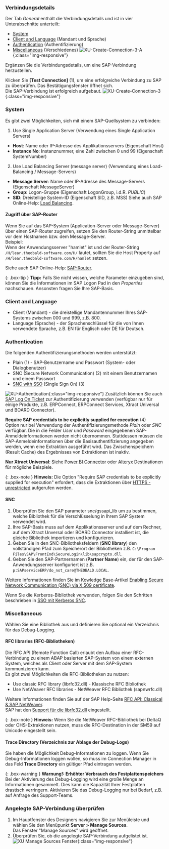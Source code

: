 


### Verbindungsdetails

Der Tab *General* enthält die Verbindungsdetails und ist in vier Unterabschnitte unterteilt:
- [System](#system)
- [Client and Language](#client-and-language) (Mandant und Sprache)
- [Authentication](#authentication) (Authentifizierung)
- [Miscellaneous](#miscellaneous) (Verschiedenes)
![XU-Create-Connection-3-A](/img/content/xu/sap_source-details.png){:class="img-responsive"}

Ergänzen Sie die Verbindungsdetails, um eine SAP-Verbindung herzustellen.


Klicken Sie **[Test Connection]** (1), um eine erfolgreiche Verbindung zu SAP zu überprüfen. 
Das Bestätigungsfenster öffnet sich. <br>
Die SAP-Verbindung ist erfolgreich aufgebaut. 
![XU-Create-Connection-3](/img/content/xu_test_connection.png){:class="img-responsive"}


### System
Es gibt zwei Möglichkeiten, sich mit einem SAP-Quellsystem zu verbinden:

1. Use Single Application Server (Verwendung eines Single Application Servers)
- **Host**:  Name oder IP-Adresse des Applikationsservers (Eigenschaft Host) 
- **Instance No**: Instanznummer, eine Zahl zwischen 0 und 99 (Eigenschaft SystemNumber)

2. Use Load Balancing Server (message server) (Verwendung eines Load-Balancing / Message-Servers)
- **Message Server**: Name oder IP-Adresse des Message-Servers (Eigenschaft MessageServer) 
- **Group**: Logon-Gruppe (Eigenschaft LogonGroup, i.d.R. *PUBLIC*)
- **SID**: Dreistellige System-ID (Eigenschaft SID, z.B. MSS) 
Siehe auch SAP Online-Help: [Load Balancing](https://help.sap.com/saphelp_nwpi711/helpdata/en/c4/3a644c505211d189550000e829fbbd/content.htm?no_cache=true).


#### Zugriff über SAP-Router

Wenn Sie auf das SAP-System (Application-Server oder Message-Server) über einen SAP-Router zugreifen, setzen Sie den Router-String unmittelbar vor dem Hostnamen bzw. dem Message-Server. <br>
Beispiel: <br>
Wenn der Anwendungsserver "hamlet" ist und der Router-String ``/H/lear.theobald-software.com/H/`` lautet, sollten Sie die Host Property auf ``/H/lear.theobald-software.com/H/hamlet`` setzen.

Siehe auch SAP Online-Help: [SAP-Router](https://help.sap.com/saphelp_nw70/helpdata/de/4f/992df1446d11d189700000e8322d00/content.htm?no_cache=true). <br>

{: .box-tip }
**Tipp:** Falls Sie nicht wissen, welche Parameter einzugeben sind, können Sie die Informationen im SAP Logon Pad in den *Properties* nachschauen. Ansonsten fragen Sie Ihre SAP-Basis.
 

### Client and Language 

- Client (Mandant) -  die dreistellige Mandantennummer Ihres SAP-Systems zwischen 000 und 999, z.B. 800. 
- Language (Sprache) - der Sprachenschlüssel für die von Ihnen verwendete Sprache, z.B. EN für Englisch oder DE für Deutsch.


### Authentication 
Die folgenden Authentifizierungsmethoden werden unterstützt:
- Plain (1) - SAP-Benutzername und Passwort (System- oder Dialogbenutzer)
- SNC (Secure Network Communication) (2) mit einem Benutzernamen und einem Passwort
- [SNC with SSO](../fortgeschrittene-techniken/sap-single-sign-on) (Single Sign On) (3)
	
![XU-Authentication](/img/content/xu/sap-details-authentication.png){:class="img-responsive"} 
Zusätzlich können Sie auch [SAP Log On Ticket](../fortgeschrittene-techniken/sap-single-sign-on/sso-mit-sap-logon-ticket) zur Authentifizierung verwenden (verfügbar nur für einige Produkte, z.B. ERPConnect, ERPConnect Services, Xtract Universal und BOARD Connector).

**Require SAP credentials to be explicitly supplied for execution** (4) <br>
Option nur bei Verwendung der Authentifizierungsmethode *Plain* oder *SNC* verfügbar. Die in die Felder *User* und *Password* eingegebenen SAP-Anmeldeinformationen werden nicht übernommen.
Stattdessen müssen die SAP-Anmeldeinformationen über die Basisauthentifizierung angegeben werden, wenn eine Extraktion ausgeführt wird. 
Das Zwischenspeichern (Result Cache) des Ergebnisses von Extraktionen ist inaktiv.

**Nur Xtract Universal**: Siehe [Power BI Connector](https://help.theobald-software.com/de/xtract-universal/destinationen/Power-BI-Connector#pbi-SSO) oder [Alteryx](https://help.theobald-software.com/de/xtract-universal/destinationen/alteryx-de#verbindung) Destinationen für mögliche Beispiele. 

{: .box-note }
**Hinweis:** Die Option "Require SAP credentials to be explicitly supplied for execution" erfordert, dass die Extraktionen über [HTTPS - unrestricted](../server/server_einstellungen#web-server) aufgerufen werden.


#### SNC

1. Überprüfen Sie den SAP parameter snc/gssapi_lib um zu bestimmen, welche Bibliothek für die Verschlüsselung in Ihrem SAP System verwendet wird.
2. Ihre SAP-Basis muss auf dem Applikationsserver und auf dem Rechner, auf dem Xtract Unversal oder BOARD Connector installiert ist, die gleiche Bibliothek importieren und konfigurieren.
3. Geben Sie in den SNC-Bibliotheksfeldern (**SNC library**) den vollständigen Pfad zum Speicherort der Bibliotheken z.B. `C:\Program Files\SAP\FrontEnd\SecureLogin\lib\sapcrypto.dll`.
4. Geben Sie den SAP-Partnernamen (**Partner Name**) ein, der für den SAP-Anwendungsserver konfiguriert ist z.B. `p:SAPserviceERP/do_not_care@THEOBALD.LOCAL`.

Weitere Informationen finden Sie im Kowledge Base-Artikel [Enabling Secure Network Communication (SNC) via X.509 certificate](https://kb.theobald-software.com/sap/enable-snc-using-pse-file).

Wenn Sie die Kerberos-Bibliothek verwenden, folgen Sie den Schritten beschrieben in  [SSO mit Kerberos SNC](../fortgeschrittene-techniken/sap-single-sign-on/sso-mit-kerberos-snc).

### Miscellaneous

Wählen Sie eine Bibliothek aus und definieren Sie optional ein Verzeichnis für das Debug-Logging.


#### RFC libraries (RFC-Bibliotheken)
Die RFC API (Remote Function Call) erlaubt den Aufbau einer RFC-Verbindung zu einem ABAP basierten SAP-System von einem externen System, welches als Client oder Server mit dem SAP-System kommunizieren kann. <br>
Es gibt zwei Möglichkeiten die RFC-Bibliotheken zu nutzen:
- Use classic RFC library (librfc32.dll) - Klassische RFC Bibliothek 
- Use NetWeaver RFC libraries - NetWeaver RFC Bibliothek (sapnwrfc.dll)


Weitere Informationen finden Sie auf der SAP Help-Seite [RFC API: Classical & SAP NetWeaver](https://help.sap.com/doc/saphelp_nw73ehp1/7.31.19/en-US/48/a994a77e28674be10000000a421937/frameset.htm).<br>
SAP hat den [Support für die librfc32.dll](https://blogs.sap.com/2012/08/15/support-for-classic-rfc-library-ends-march-2016/) eingestellt. 

{: .box-note }
**Hinweis:** Wenn Sie die NetWeaver RFC-Bibliothek bei DeltaQ oder OHS-Extraktionen nutzen, muss die RFC-Destination in der SM59 auf Unicode eingestellt sein.


#### Trace Directory (Verzeichnis zur Ablage der Debug-Logs)
Sie haben die Möglichkeit Debug-Informationen zu loggen. Wenn Sie Debug-Informationen loggen wollen, so muss im Connection Manager in das Feld **Trace Directory** ein gültiger Pfad eintragen werden. <br> 

{: .box-warning }
**Warnung!: Erhöhter Verbrauch des Festplattenspeichers** <br>
Bei der Aktivierung des Debug-Logging wird eine große Menge an Informationen gesammelt. Dies kann die Kapazität Ihrer Festplatten drastisch verringern.
Aktivieren Sie das Debug-Logging nur bei Bedarf, z.B. auf Anfrage des Support-Teams.



### Angelegte SAP-Verbindung überprüfen

1. Im Hauptfenster des Designers navigieren Sie zur Menüleiste und wählen Sie den Menüpunkt **Server > Manage Sources**.<br>
Das Fenster "Manage Sources" wird geöffnet.<br>
2. Überprüfen Sie, ob die angelegte SAP-Verbindung aufgelistet ist. 
![XU Manage Sources Fenster](/img/content/xu_manage_source_2.png){:class="img-responsive"}
